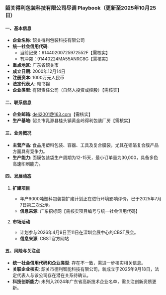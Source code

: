 ### 韶关得利包装科技有限公司尽调 Playbook（更新至2025年10月25日）

#### 一、基本信息
- **企业名称**: 韶关得利包装科技有限公司
- **统一社会信用代码**: 
  - 当前记录：91440200725972552F【需核实】
  - 有冲突：91440224MA55ANRC8G【需核实】
- **重点地区**: 广东省韶关市
- **成立日期**: 2000年12月14日
- **注册资本**: 1000万元人民币
- **法定代表人**: 赖书锦
- **企业类型**: 有限责任公司（自然人投资或控股）【需核实】

#### 二、联系信息
- **企业邮箱**: deli2001@163.com【需核实】
- **生产基地**: 韶关市乳源县桂头镇黄金岭得利包装厂房【需核实】

#### 三、业务概况
- **主营产品**: 食品用塑料包装、容器、工具及复合膜袋，尤其在铝箔复合膜产品方面具有竞争力。
- **生产能力**: 面膜包装袋生产周期为12-15天，最小订单量为30,000，具备多色高速印刷能力。

#### 四、发展动态
1. **扩建项目**
   - 年产9000吨塑料包装袋扩建计划正在进行环境影响评价，已于2025年7月7日第二次公示。
   - **信息来源**: 广东招标网【需核实项目编号与统一社会信用代码】

2. **市场活动**
   - 计划参与2026年4月9日至11日在深圳会展中心的CBST展会。
   - **信息来源**: CBST官方网站

#### 五、风险与关注点
- **统一社会信用代码和企业类型**: 存在不一致，需进一步核实相关信息。
- **关联企业核实**: 韶关市德利智能科技有限公司，新成立于2025年9月18日，法定代表人与该公司存在潜在关系待确认。
- **科技创新能力**: 未列入2024年广东省高新技术企业名单，需关注创新资质更新。